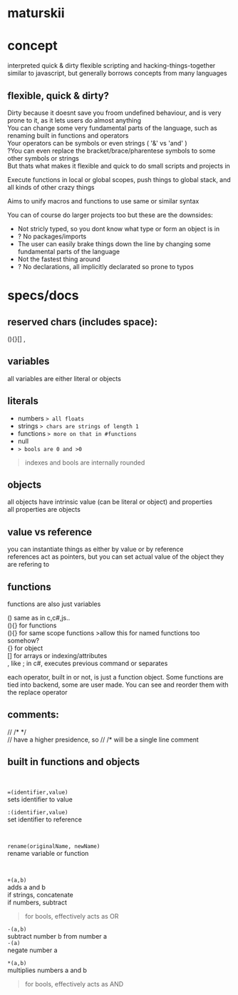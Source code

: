 # maturskii

# concept
interpreted quick & dirty flexible scripting and hacking-things-together\
similar to javascript, but generally borrows concepts from many languages

## flexible, quick & dirty?

Dirty because it doesnt save you froom undefined behaviour, and is very prone to it, as it lets users do almost anything\
You can change some very fundamental parts of the language, such as renaming built in functions and operators\
Your operators can be symbols or even strings ( '&' vs 'and' )\
?You can even replace the bracket/brace/pharentese symbols to some other symbols or strings\
But thats what makes it flexible and quick to do small scripts and projects in

Execute functions in local or global scopes, push things to global stack, and all kinds of other crazy things

Aims to unify macros and functions to use same or similar syntax

You can of course do larger projects too but these are the downsides:
* Not stricly typed, so you dont know what type or form an object is in
* ? No packages/imports
* The user can easily brake things down the line by changing some fundamental parts of the language
* Not the fastest thing around
* ? No declarations, all implicitly declarated so prone to typos

# specs/docs

## reserved chars (includes space):
(){}[] ,

## variables
all variables are either literal or objects

## literals
* numbers  `> all floats`
* strings  `> chars are strings of length 1`
* functions  `> more on that in #functions`
* null
* `> bools are 0 and >0`

> indexes and bools are internally rounded

## objects
all objects have intrinsic value (can be literal or object) and properties\
all properties are objects

## value vs reference
you can instantiate things as either by value or by reference\
references act as pointers, but you can set actual value of the object they are refering to

## functions
functions are also just variables

() same as in c,c#,js..\
<identifier>(){} for functions\
(){} for same scope functions >allow this for named functions too somehow?\
{} for object\
[] for arrays or indexing/attributes\
, like ; in c#, executes previous command or separates

each operator, built in or not, is just a function object. Some functions are tied into backend, some are user made. You can see and reorder them with the replace operator


## comments:
// /\* \*/\
// have a higher presidence, so // /\* will be a single line comment

## built in functions and objects
</br>

`=(identifier,value)`\
sets identifier to value

`:(identifier,value)`\
set identifier to reference

</br>

`rename(originalName, newName)`\
rename variable or function

</br>

`+(a,b)`\
adds a and b\
if strings, concatenate\
if numbers, subtract
> for bools, effectively acts as OR 

`-(a,b)`\
subtract number b from number a\
`-(a)`\
negate number a

`*(a,b)`\
multiplies numbers a and b
> for bools, effectively acts as AND
